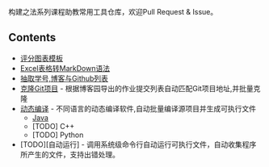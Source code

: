 
构建之法系列课程助教常用工具仓库，欢迎Pull Request & Issue。

## Contents

- [评分图表模板](https://github.com/SivilTaram/TAScripts/tree/master/ChartTemplates)
- [Excel表格转MarkDown语法](https://github.com/SivilTaram/TAScripts/tree/master/ExcelToMarkdown)
- [抽取学号,博客与Github列表](https://github.com/SivilTaram/TAScripts/tree/master/GenerateGitList)
- [克隆Git项目](https://github.com/SivilTaram/TAScripts/tree/master/AutoTestPipeline/AutoClone) - 根据博客园导出的作业提交列表自动匹配Git项目地址,并批量克隆
- [动态编译](https://github.com/SivilTaram/TAScripts/tree/master/AutoTestPipeline/AutoCompiler/) - 不同语言的动态编译软件,自动批量编译源项目并生成可执行文件
    - [Java](https://github.com/SivilTaram/TAScripts/tree/master/AutoTestPipeline/AutoCompiler/Java)
    - [TODO] C++
    - [TODO] Python
- [TODO][自动运行] - 调用系统级命令行自动运行可执行文件，自动收集程序所产生的文件，支持出错处理。